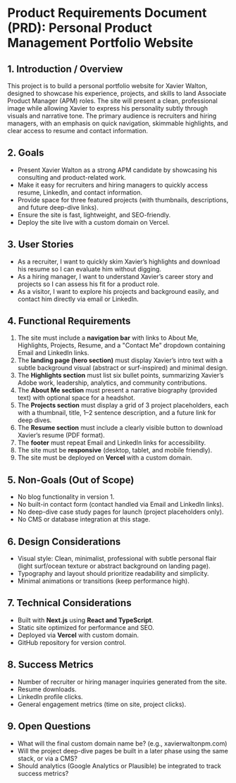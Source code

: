 # Product Requirements Document (PRD): Personal Product Management Portfolio Website

## 1. Introduction / Overview
This project is to build a personal portfolio website for Xavier Walton, designed to showcase his experience, projects, and skills to land Associate Product Manager (APM) roles. The site will present a clean, professional image while allowing Xavier to express his personality subtly through visuals and narrative tone. The primary audience is recruiters and hiring managers, with an emphasis on quick navigation, skimmable highlights, and clear access to resume and contact information.

## 2. Goals
- Present Xavier Walton as a strong APM candidate by showcasing his consulting and product-related work.
- Make it easy for recruiters and hiring managers to quickly access resume, LinkedIn, and contact information.
- Provide space for three featured projects (with thumbnails, descriptions, and future deep-dive links).
- Ensure the site is fast, lightweight, and SEO-friendly.
- Deploy the site live with a custom domain on Vercel.

## 3. User Stories
- As a recruiter, I want to quickly skim Xavier’s highlights and download his resume so I can evaluate him without digging.
- As a hiring manager, I want to understand Xavier’s career story and projects so I can assess his fit for a product role.
- As a visitor, I want to explore his projects and background easily, and contact him directly via email or LinkedIn.

## 4. Functional Requirements
1. The site must include a **navigation bar** with links to About Me, Highlights, Projects, Resume, and a "Contact Me" dropdown containing Email and LinkedIn links.
2. The **landing page (hero section)** must display Xavier’s intro text with a subtle background visual (abstract or surf-inspired) and minimal design.
3. The **Highlights section** must list six bullet points, summarizing Xavier’s Adobe work, leadership, analytics, and community contributions.
4. The **About Me section** must present a narrative biography (provided text) with optional space for a headshot.
5. The **Projects section** must display a grid of 3 project placeholders, each with a thumbnail, title, 1–2 sentence description, and a future link for deep dives.
6. The **Resume section** must include a clearly visible button to download Xavier’s resume (PDF format).
7. The **footer** must repeat Email and LinkedIn links for accessibility.
8. The site must be **responsive** (desktop, tablet, and mobile friendly).
9. The site must be deployed on **Vercel** with a custom domain.

## 5. Non-Goals (Out of Scope)
- No blog functionality in version 1.
- No built-in contact form (contact handled via Email and LinkedIn links).
- No deep-dive case study pages for launch (project placeholders only).
- No CMS or database integration at this stage.

## 6. Design Considerations
- Visual style: Clean, minimalist, professional with subtle personal flair (light surf/ocean texture or abstract background on landing page).
- Typography and layout should prioritize readability and simplicity.
- Minimal animations or transitions (keep performance high).

## 7. Technical Considerations
- Built with **Next.js** using **React and TypeScript**.
- Static site optimized for performance and SEO.
- Deployed via **Vercel** with custom domain.
- GitHub repository for version control.

## 8. Success Metrics
- Number of recruiter or hiring manager inquiries generated from the site.
- Resume downloads.
- LinkedIn profile clicks.
- General engagement metrics (time on site, project clicks).

## 9. Open Questions
- What will the final custom domain name be? (e.g., xavierwaltonpm.com)
- Will the project deep-dive pages be built in a later phase using the same stack, or via a CMS?
- Should analytics (Google Analytics or Plausible) be integrated to track success metrics?
